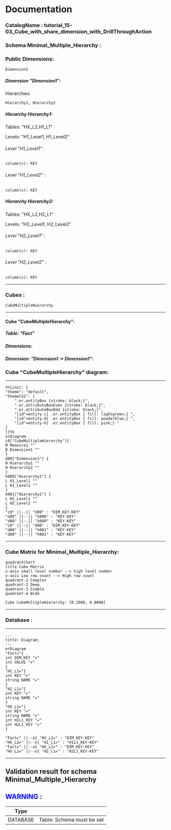 # Documentation
### CatalogName : tutorial_15-03_Cube_with_share_dimension_with_DrillThroughAction
### Schema Minimal_Multiple_Hierarchy : 
### Public Dimensions:

    Dimension1

##### Dimension "Dimension1":

Hierarchies:

    Hierarchy1, Hierarchy2

##### Hierarchy Hierarchy1:

Tables: "HX_L2,H1_L1"

Levels: "H1_Level1, H1_Level2"

###### Level "H1_Level1" :

    column(s): KEY

###### Level "H1_Level2" :

    column(s): KEY

##### Hierarchy Hierarchy2:

Tables: "HX_L2,H2_L1"

Levels: "H2_Level1, H2_Level2"

###### Level "H2_Level1" :

    column(s): KEY

###### Level "H2_Level2" :

    column(s): KEY

---
### Cubes :

    CubeMultipleHierarchy

---
#### Cube "CubeMultipleHierarchy":

    

##### Table: "Fact"

##### Dimensions:
##### Dimension: "Dimension1 -> Dimension1":

### Cube "CubeMultipleHierarchy" diagram:

---

```mermaid
%%{init: {
"theme": "default",
"themeCSS": [
    ".er.entityBox {stroke: black;}",
    ".er.attributeBoxEven {stroke: black;}",
    ".er.attributeBoxOdd {stroke: black;}",
    "[id^=entity-c] .er.entityBox { fill: lightgreen;} ",
    "[id^=entity-d] .er.entityBox { fill: powderblue;} ",
    "[id^=entity-h] .er.entityBox { fill: pink;} "
]
}}%%
erDiagram
c0["CubeMultipleHierarchy"]{
M Measure1 ""
D Dimension1 ""
}
d00["Dimension1"] {
H Hierarchy1 ""
H Hierarchy2 ""
}
h000["Hierarchy1"] {
L H1_Level1 ""
L H1_Level2 ""
}
h001["Hierarchy2"] {
L H2_Level1 ""
L H2_Level2 ""
}
"c0" ||--|| "d00" : "DIM_KEY-KEY"
"d00" ||--|| "h000" : "KEY-KEY"
"d00" ||--|| "h000" : "KEY-KEY"
"c0" ||--|| "d00" : "DIM_KEY-KEY"
"d00" ||--|| "h001" : "KEY-KEY"
"d00" ||--|| "h001" : "KEY-KEY"
```
---
### Cube Matrix for Minimal_Multiple_Hierarchy:
```mermaid
quadrantChart
title Cube Matrix
x-axis small level number --> high level number
y-axis Low row count --> High row count
quadrant-1 Complex
quadrant-2 Deep
quadrant-3 Simple
quadrant-4 Wide

Cube CubeMultipleHierarchy: [0.2000, 0.0000]
```
---
### Database :
---
```mermaid
---
title: Diagram;
---
erDiagram
"Fact✔"{
int DIM_KEY "✔"
int VALUE "✔"
}
"H1_L1✔"{
int KEY "✔"
string NAME "✔"
}
"H2_L1✔"{
int KEY "✔"
string NAME "✔"
}
"HX_L2✔"{
int KEY "✔"
string NAME "✔"
int H1L1_KEY "✔"
int H2L1_KEY "✔"
}

"Fact✔" ||--o{ "HX_L2✔" : "DIM_KEY-KEY"
"HX_L2✔" ||--o{ "H1_L1✔" : "H1L1_KEY-KEY"
"Fact✔" ||--o{ "HX_L2✔" : "DIM_KEY-KEY"
"HX_L2✔" ||--o{ "H2_L1✔" : "H2L1_KEY-KEY"
```
---
## Validation result for schema Minimal_Multiple_Hierarchy
## <span style='color: blue;'>WARNING</span> : 
|Type|   |
|----|---|
|DATABASE|Table: Schema must be set|

